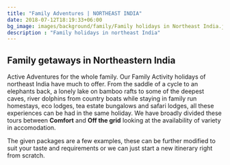 ```yaml
---
title: "Family Adventures | NORTHEAST INDIA"
date: 2018-07-12T18:19:33+06:00
bg_image: images/background/family/Family holidays in Northeast India.jpg
description : "Family holidays in northeast India"
---
```


## Family getaways in Northeastern India

Active Adventures for the whole family. Our Family Activity holidays of northeast India have much to offer. From the saddle of a cycle to an elephants back, a lonely lake on bamboo rafts to some of the deepest caves, river dolphins from country boats  while staying in family run homestays, eco lodges, tea estate bungalows and safari lodges, all these experiences can be had in the same holiday. We have broadly divided these tours between **Comfort** and **Off the grid** looking at the availability of variety in accomodation.

The given packages are a few examples, these  can be further modified to suit your taste and requirements or we can just start a new itinerary right from scratch.

